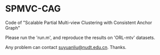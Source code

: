 # SPMVC-CAG
Code of  "Scalable Partial Multi-view Clustering with Consistent Anchor Graph"

Please run the 'run.m', and reproduce the results on 'ORL-mtv' datasets.

Any problem can contact suyuanliu@nudt.edu.cn. Thanks.
